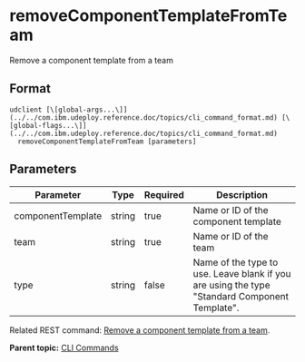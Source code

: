 # removeComponentTemplateFromTeam

Remove a component template from a team

## Format

```
udclient [\[global-args...\]](../../com.ibm.udeploy.reference.doc/topics/cli_command_format.md) [\[global-flags...\]](../../com.ibm.udeploy.reference.doc/topics/cli_command_format.md)
  removeComponentTemplateFromTeam [parameters]
```

## Parameters

|Parameter|Type|Required|Description|
|---------|----|--------|-----------|
|componentTemplate|string|true|Name or ID of the component template|
|team|string|true|Name or ID of the team|
|type|string|false|Name of the type to use. Leave blank if you are using the type "Standard Component Template".|

Related REST command: [Remove a component template from a team](rest_cli_componenttemplate_teams_delete.md).

**Parent topic:** [CLI Commands](../../com.ibm.udeploy.reference.doc/topics/cli_commands.md)

